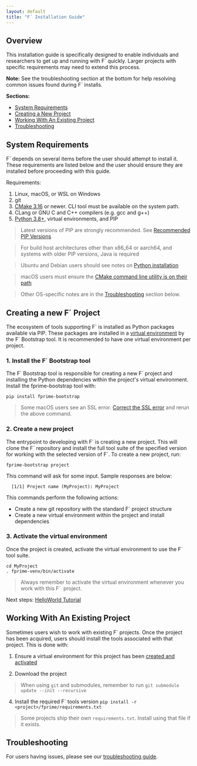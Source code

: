 ```yaml
---
layout: default
title: "F´ Installation Guide"
---
```


## Overview

This installation guide is specifically designed to enable individuals and researchers to get up and running with F´ quickly. Larger projects with specific requirements may need to extend this process.

**Note:** See the troubleshooting section at the bottom for help resolving common issues found during F´ installs.

**Sections:**
- [System Requirements](#system-requirements)
- [Creating a New Project](#creating-a-new-f´-project)
- [Working With An Existing Project](#working-with-an-existing-project)
- [Troubleshooting](#troubleshooting)

  
## System Requirements

F´ depends on several items before the user should attempt to install it. These requirements are listed below and the user should ensure they are installed before proceeding with this guide.

Requirements:

1. Linux, macOS, or WSL on Windows
2. git
3. [CMake 3.16](https://cmake.org/download/) or newer. CLI tool must be available on the system path.
4. CLang or GNU C and C++ compilers (e.g. gcc and g++)
5. [Python 3.8+](https://www.python.org/downloads/), virtual environments, and PIP

> Latest versions of PIP are strongly recommended. See [Recommended PIP Versions](./troubleshooting.md#recommended-pip-versions)

> For build host architectures other than x86_64 or aarch64, and systems with older PIP versions, Java is required

> Ubuntu and Debian users should see notes on [Python installation](./troubleshooting.md#ubuntu-debian-java-and-python-pip)

> macOS users must ensure the [CMake command line utility is on their path](./troubleshooting.md#mac-os-x-and-cmake-command-not-found)

> Other OS-specific notes are in the [Troubleshooting](#troubleshooting) section below.


## Creating a new F´ Project

The ecosystem of tools supporting F´ is installed as Python packages available via PIP. These packages are installed in a [virtual environment](https://packaging.python.org/en/latest/guides/installing-using-pip-and-virtual-environments/) by the F´ Bootstrap tool. It is recommended to have one virtual environment per project.

### 1. Install the F´ Bootstrap tool

The F´ Bootstrap tool is responsible for creating a new F´ project and installing the Python dependencies within the project's virtual environment. Install the fprime-bootstrap tool with:
```
pip install fprime-bootstrap
```

> Some macOS users see an SSL error. [Correct the SSL error](#ssl-error-with-python-38-on-macos) and rerun the above command.

### 2. Create a new project

The entrypoint to developing with F´ is creating a new project. This will clone the F´ repository and install the full tool suite of the specified version for working with the selected version of F´. To create a new project, run:
```
fprime-bootstrap project
```

This command will ask for some input. Sample responses are below:
```
  [1/1] Project name (MyProject): MyProject
```

This commands perform the following actions:
- Create a new git repository with the standard F´ project structure
- Create a new virtual environment within the project and install dependencies


### 3. Activate the virtual environment

Once the project is created, activate the virtual environment to use the F´ tool suite.

```
cd MyProject
. fprime-venv/bin/activate
```
> Always remember to activate the virtual environment whenever you work with this F´  project.

Next steps: [HelloWorld Tutorial](https://fprime-community.github.io/fprime-tutorial-hello-world/)

## Working With An Existing Project

Sometimes users wish to work with existing F´ projects. Once the project has been acquired, users should install the tools associated with that project. This is done with:

1. Ensure a virtual environment for this project has been [created and activated](https://packaging.python.org/en/latest/guides/installing-using-pip-and-virtual-environments/)

2. Download the project
> When using `git` and submodules, remember to run `git submodule update --init --recursive`

4. Install the required F´ tools version
`pip install -r <project>/fprime/requirements.txt`

> Some projects ship their own `requirements.txt`.  Install using that file if it exists.

## Troubleshooting

For users having issues, please see our [troubleshooting guide](./troubleshooting.md).
